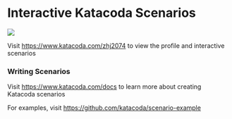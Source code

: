 # Interactive Katacoda Scenarios

[![](http://shields.katacoda.com/katacoda/zhj2074/count.svg)](https://www.katacoda.com/zhj2074 "Get your profile on Katacoda.com")

Visit https://www.katacoda.com/zhj2074 to view the profile and interactive scenarios

### Writing Scenarios
Visit https://www.katacoda.com/docs to learn more about creating Katacoda scenarios

For examples, visit https://github.com/katacoda/scenario-example
